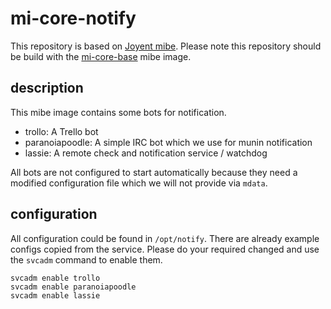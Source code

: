 # mi-core-notify

This repository is based on [Joyent mibe](https://github.com/joyent/mibe). Please note this repository should be build with the [mi-core-base](https://github.com/skylime/mi-core-base) mibe image.

## description

This mibe image contains some bots for notification.

- trollo: A Trello bot
- paranoiapoodle: A simple IRC bot which we use for munin notification
- lassie: A remote check and notification service / watchdog

All bots are not configured to start automatically because they need a modified
configuration file which we will not provide via `mdata`.

## configuration

All configuration could be found in `/opt/notify`. There are already example
configs copied from the service. Please do your required changed and use the
`svcadm` command to enable them.

```
svcadm enable trollo
svcadm enable paranoiapoodle
svcadm enable lassie
```

